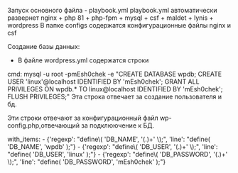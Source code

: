 Запуск основного файла - playbook.yml
playbook.yml автоматически развернет nginx + php 81 + php-fpm + mysql + csf + maldet + lynis + wordpress
В папке configs содержатся конфигурационные файлы nginx и csf

Создание базы данных:
- В файле wordpress.yml содержатся строки 

cmd: mysql -u root -pmEsh0chek -e "CREATE DATABASE wpdb; CREATE USER 'linux'@localhost IDENTIFIED BY 'mEsh0chek'; GRANT ALL PRIVILEGES ON wpdb.* TO linux@localhost IDENTIFIED BY 'mEsh0chek'; FLUSH PRIVILEGES;"
Эта строка отвечает за создание пользователя и бд.

Эти строки отвечают за конфигурационный файл wp-config.php,отвечающий за подклюючение к БД.

 with_items:
        - {'regexp': "define\\( 'DB_NAME', '(.)+' \\);", 'line': "define( 'DB_NAME', 'wpdb' );"}
        - {'regexp': "define\\( 'DB_USER', '(.)+' \\);", 'line': "define( 'DB_USER', 'linux' );"}
        - {'regexp': "define\\( 'DB_PASSWORD', '(.)+' \\);", 'line': "define( 'DB_PASSWORD', 'mEsh0chek' );"}

